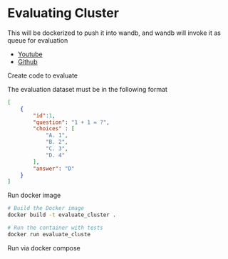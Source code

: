 # Evaluating Cluster

This will be dockerized to push it into wandb, and wandb will invoke it as queue for evaluation

- [Youtube](https://www.youtube.com/watch?v=d_TN8fIDSB8&list=PLD80i8An1OEGECFPgY-HPCNjXgGu-qGO6&index=17)
- [Github](https://github.com/wandb/edu/tree/main/model-management)


Create code to evaluate

The evaluation dataset must be in the following format

```json
[
    {
        "id":1,
        "question": "1 + 1 = ?",
        "choices" : [
            "A. 1",
            "B. 2",
            "C. 3",
            "D. 4"
        ],
        "answer": "D"
    }
]
```


Run docker image
```bash
# Build the Docker image
docker build -t evaluate_cluster .

# Run the container with tests
docker run evaluate_cluste
```

Run via docker compose